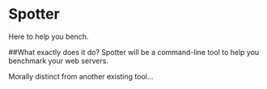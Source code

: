 # Spotter
Here to help you bench.

##What exactly does it do?
Spotter will be a command-line tool to help you benchmark your web servers. 

Morally distinct from another existing tool... 
